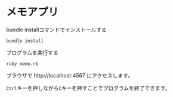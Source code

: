 # メモアプリ

bundle installコマンドでインストールする

```
bundle install
```

プログラムを実行する
```
ruby memo.rb
```
ブラウザで http://localhost:4567 にアクセスします。

`Ctrl`キーを押しながら`C`キーを押すことでプログラムを終了できます。
